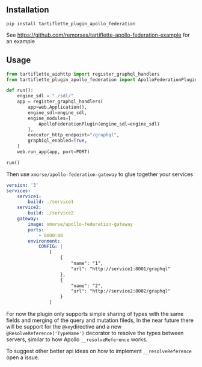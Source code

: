 
## Installation
`pip install tartiflette_plugin_apollo_federation`

See https://github.com/remorses/tartiflette-apollo-federation-example for an example

## Usage
```py
from tartiflette_aiohttp import register_graphql_handlers
from tartiflette_plugin_apollo_federation import ApolloFederationPlugin

def run():
    engine_sdl = "./sdl/"
    app = register_graphql_handlers(
        app=web.Application(),
        engine_sdl=engine_sdl,
        engine_modules=[
            ApolloFederationPlugin(engine_sdl=engine_sdl)
        ],
        executor_http_endpoint="/graphql",
        graphiql_enabled=True,
    )
    web.run_app(app, port=PORT)

run()
```
Then use `xmorse/apollo-federation-gateway` to glue together your services
```yml
version: '3'
services:
    service1:
        build: ./service1
    service2:
        build: ./service2
    gateway:
        image: xmorse/apollo-federation-gateway
        ports:
            - 8000:80
        environment: 
            CONFIG: |
                [
                    {
                        "name": "1",
                        "url": "http://service1:8001/graphql"
                    },
                    {
                        "name": "2",
                        "url": "http://service2:8002/graphql"
                    }
                ]
```


For now the plugin only supports simple sharing of types with the same fields and merging of the query and mutation fileds,
In the near future there will be support for the `@key`directive and a new `@ResolveReference('TypeName')` decorator to resolve the types between servers, similar to how Apollo `__resolveReference` works.

To suggest other better api ideas on how to implement `__resolveReference` open a issue.

